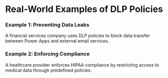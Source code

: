 # Real-World Examples of DLP Policies

### Example 1: Preventing Data Leaks
A financial services company uses DLP policies to block data transfer between Power Apps and external email services.

### Example 2: Enforcing Compliance
A healthcare provider enforces HIPAA compliance by restricting access to medical data through predefined policies.